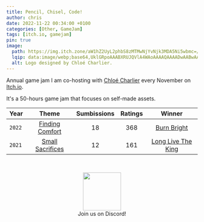 ```yaml
---
title: Pencil, Chisel, Code!
author: chris
date: 2022-11-22 00:34:00 +0100
categories: [Other, GameJam]
tags: [itch.io, gamejam]
pin: true
image:
  path: https://img.itch.zone/aW1hZ2UyL2phbS8zMTMwNjYvNjk3MDA5Ni5wbmc=/original/wrpSlY.png
  lqip: data:image/webp;base64,UklGRpoAAABXRUJQVlA4WAoAAAAQAAAADwAABwAAQUxQSDIAAAARL0AmbZurmr57yyIiqE8oiG0bejIYEQTgqiDA9vqnsUSI6H+oAERp2HZ65qP/VIAWAFZQOCBCAAAA8AEAnQEqEAAIAAVAfCWkAALp8sF8rgRgAP7o9FDvMCkMde9PK7euH5M1m6VWoDXf2FkP3BqV0ZYbO6NA/VFIAAAA
  alt: Logo designed by Chloé Charlier.
---
```


Annual game jam I am co-hosting with [Chloé Charlier](https://lady-c.github.io/portfolio-chloe-charlier/index.html) every November on [Itch.io](https://itch.io/).

It's a 50-hours game jam that focuses on self-made assets.

| Year       | Theme                                                           | Sumbissions | Ratings | Winner                                     |
|------------|:---------------------------------------------------------------:|:-----------:|:-------:|:-------------------------------------------:|
| `2022`     | [Finding Comfort](https://itch.io/jam/pencil-chisel-code-2)     | 18          | 368     | [Burn Bright](https://exbrained.itch.io/burn-bright)
| `2021`     | [Small Sacrifices](https://itch.io/jam/pencil-chisel-code)      | 12          | 161     | [Long Live The King](https://ojaoweir.itch.io/long-live-the-king)

<br>
<p style="text-align:center;">
<a class="img-link" href="https://discord.gg/cmgwJJvnr6" target="_blank"><img src="https://img.itch.zone/aW1nLzk5NjA4MzkucG5n/original/JpdeiC.png" width="100"></a>
<br>Join us on Discord!
</p>
